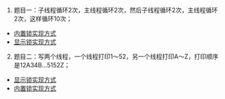 1. 题目一：子线程循环2次，主线程循环2次，然后子线程循环2次，主线程循环2次，这样循环10次；
- [内置锁实现方式](src/main/java/com/javaniuniu/juc/loop/output/subject1/T1.java)
- [显示锁实现方式](src/main/java/com/javaniuniu/juc/loop/output/subject1/T2.java)
2. 题目二：写两个线程，一个线程打印1～52，另一个线程打印A～Z，打印顺序是12A34B...5152Z；
- [显示锁实现方式](src/main/java/com/javaniuniu/juc/loop/output/subject2/D1.java)
- [内置锁实现方式](src/main/java/com/javaniuniu/juc/loop/output/subject2/Demo1.java)